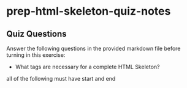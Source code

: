 # prep-html-skeleton-quiz-notes

## Quiz Questions

Answer the following questions in the provided markdown file before turning in this exercise:

- What tags are necessary for a complete HTML Skeleton?
<!DOCTYPE html> all of the following must have start and end <html> <head> <title> <body>

- What type of content belongs within the `<head>` of an HTML document?
  The <head> element contains information about the document. This includes metadata like the character set, title, styles (CSS), scripts, and other meta-information. The metadata in <head> doesn't display on the page but is used by browsers and search engines.

- What type of content belongs within the `<body>` of an HTML document?
  the <body> is all the content of the html doc (text, images, video, audio, interactive controls, etc)

- Where must the `DOCTYPE` declaration appear in a valid HTML document?

The DOCTYPE declaration must be the very first thing in your HTML document, before the <html> tag.

## Notes

All student notes should be written here.

How to write `Code Examples` in markdown

for JS:

```javascript
const data = 'Howdy';
```

for HTML:

```html
<div>
  <p>This is text content</p>
</div>
```

for CSS:

```css
div {
  width: 100%;
}
```
